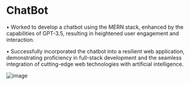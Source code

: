 # ChatBot

• Worked to develop a chatbot using the MERN stack, enhanced by the capabilities of GPT-3.5, resulting in heightened user engagement and interaction.

• Successfully incorporated the chatbot into a resilient web application, demonstrating proficiency in full-stack development and the seamless integration of cutting-edge web technologies with artificial intelligence.


![image](https://github.com/ankitinbksc/ChatBot/assets/124910517/4c8362ab-bd11-4b77-ba67-79b367aaef37)
